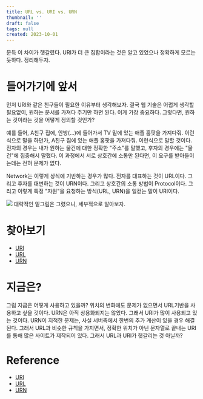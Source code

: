 ```yaml
---
title: URL vs. URI vs. URN
thumbnail: ''
draft: false
tags: null
created: 2023-10-01
---
```


문득 이 차이가 헷갈렸다. URI가 더 큰 집합이라는 것은 알고 있었으나 정확하게 모르는 듯하다. 정리해두자.

# 들어가기에 앞서

먼저 URI와 같은 친구들이 필요한 이유부터 생각해보자. 결국 웹 기술은 어렵게 생각할 필요없이, 원하는 문서를 가져다 주기만 하면 된다. 이게 가장 중요하다. 그렇다면, 원하는 것이라는 것을 어떻게 정의할 것인가? 

예를 들어, A친구 집에, 안방(...)에 들어가서 TV 밑에 있는 애플 홈팟을 가져다줘. 이런식으로 말을 하던가, A친구 집에 있는 애플 홈팟을 가져다줘. 이런식으로 말할 것이다. 전자의 경우는 내가 원하는 물건에 대한 정확한 "주소"를 말했고, 후자의 경우에는 "물건"에 집중해서 말했다. 이 과정에서 서로 상호간에 소통만 된다면, 이 요구를 받아들이는데는 전혀 문제가 없다.

Network는 이렇게 상식에 기반하는 경우가 많다. 전자를 대표하는 것이 URL이다. 그리고 후자를 대변하는 것이 URN이다. 그리고 상호간의 소통 방법이 Protocol이다. 그리고 이렇게 특정 "자원"을 요청하는 방식(URL, URN)을 일컫는 말이 URI이다. 

![](TechTalks_11_URL_URI_0.png)
대략적인 밑그림은 그렸으니, 세부적으로 알아보자.

# 찾아보기

* [URI](URI)
* [URL](URL.md)
* [URN](URN)

# 지금은?

그럼 지금은 어떻게 사용하고 있을까? 위치의 변화에도 문제가 없으면서 URL기반을 사용하고 싶을 것이다. URN은 아직 상용화되지는 않았다. 그래서 URI가 많이 사용되고 있는 것이다. URN이 지적한 문제는, 사실 서버측에서 한번의 추가 계산이 있을 경우 해결된다. 그래서 URL과 비슷한 규칙을 가지면서, 정확한 위치가 아닌 문자열로 끝내는 URI를 통해 많은 사이트가 제작되어 있다. 그래서 URL과 URI가 헷갈리는 것 아닐까?

# Reference

* [URI](https://ko.wikipedia.org/wiki/%ED%86%B5%ED%95%A9_%EC%9E%90%EC%9B%90_%EC%8B%9D%EB%B3%84%EC%9E%90)
* [URL](https://ko.wikipedia.org/wiki/URL)
* [URN](https://ko.wikipedia.org/wiki/URN)
